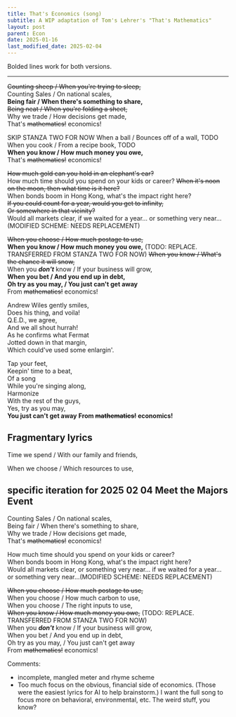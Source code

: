 ```yaml
---
title: That's Economics (song)
subtitle: A WIP adaptation of Tom's Lehrer's "That's Mathematics" 
layout: post
parent: Econ
date: 2025-01-16
last_modified_date: 2025-02-04
---
```


Bolded lines work for both versions.

---



~~Counting sheep  / When you're trying to sleep,~~  
Counting Sales / On national scales,  
**Being fair  / When there's something to share,**  
~~Being neat  / When you're folding a sheet,~~  
Why we trade / How decisions get made,  
That's ~~mathematics!~~ economics!  


SKIP STANZA TWO FOR NOW
When a ball / Bounces off of a wall,  TODO  
When you cook / From a recipe book,  TODO  
**When you know / How much money you owe,**  
That's ~~mathematics!~~ economics!  


~~How much gold can you hold in an elephant's ear?~~  
How much time should you spend on your kids or career?
~~When it's noon on the moon, then what time is it here?~~  
When bonds boom in Hong Kong, what's the impact right here?  
~~If you could count for a year, would you get to infinity,~~  
~~Or somewhere in that vicinity?~~  
Would all markets clear, if we waited for a year... or something very near...(MODIFIED SCHEME: NEEDS REPLACEMENT)

~~When you choose / How much postage to use,~~  
**When you know / How much money you owe,**  (TODO: REPLACE. TRANSFERRED FROM STANZA TWO FOR NOW)
~~When you know / What's the chance it will snow,~~  
When you ***don't*** know / If your business will grow,  
**When you bet / And you end up in debt,**  
**Oh try as you may, / You just can't get away**  
From ~~mathematics!~~ economics!  



Andrew Wiles gently smiles,  
Does his thing, and voila!  
Q.E.D., we agree,  
And we all shout hurrah!  
As he confirms what Fermat  
Jotted down in that margin,  
Which could've used some enlargin'.  

Tap your feet,  
Keepin' time to a beat,  
Of a song  
While you're singing along,  
Harmonize  
With the rest of the guys,  
Yes, try as you may,  
**You just can't get away** 
**From ~~mathematics!~~ economics!**




## Fragmentary lyrics 

Time we spend / With our family and friends,

When we choose / Which resources to use,



## specific iteration for 2025 02 04 Meet the Majors Event

Counting Sales / On national scales,  
Being fair  / When there's something to share,  
Why we trade / How decisions get made,  
That's ~~mathematics!~~ economics!  

How much time should you spend on your kids or career?  
When bonds boom in Hong Kong, what's the impact right here?  
Would all markets clear, or something very near... if we waited for a year... or something very near...(MODIFIED SCHEME: NEEDS REPLACEMENT)  

~~When you choose / How much postage to use,~~  
When you choose / How much carbon to use,  
When you choose / The right inputs to use,  
~~When you know / How much money you owe,~~  (TODO: REPLACE. TRANSFERRED FROM STANZA TWO FOR NOW)  
When you ***don't*** know / If your business will grow,  
When you bet / And you end up in debt,  
Oh try as you may, / You just can't get away  
From ~~mathematics!~~ economics!  



Comments:
- incomplete, mangled meter and rhyme scheme
- Too much focus on the obvious, financial side of economics. (Those were the easiest lyrics for AI to help brainstorm.) I want the full song to focus more on behavioral, environmental, etc. The weird stuff, you know?
